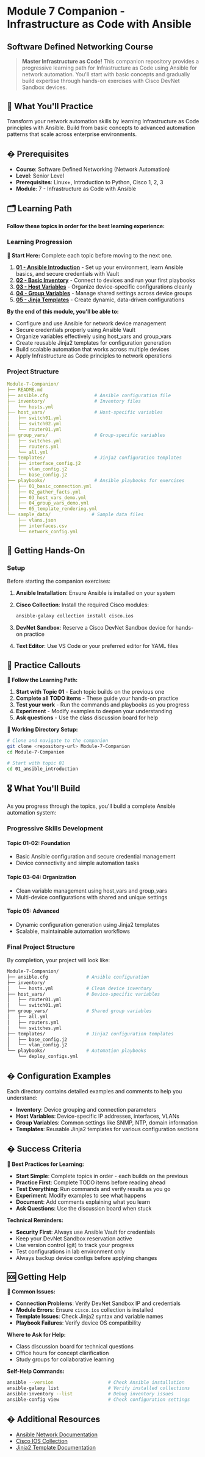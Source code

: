 # Module 7 Companion - Infrastructure as Code with Ansible

## Software Defined Networking Course

> **Master Infrastructure as Code!** This companion repository provides a progressive learning path for Infrastructure as Code using Ansible for network automation. You'll start with basic concepts and gradually build expertise through hands-on exercises with Cisco DevNet Sandbox devices.

## 🎯 What You'll Practice

Transform your network automation skills by learning Infrastructure as Code principles with Ansible. Build from basic concepts to advanced automation patterns that scale across enterprise environments.

## � Prerequisites

- **Course**: Software Defined Networking (Network Automation)
- **Level**: Senior Level
- **Prerequisites**: Linux+, Introduction to Python, Cisco 1, 2, 3
- **Module**: 7 - Infrastructure as Code with Ansible

## 🗂 Learning Path

**Follow these topics in order for the best learning experience:**

### Learning Progression

**🎯 Start Here:** Complete each topic before moving to the next one.

1. **[01 - Ansible Introduction](./01_ansible_introduction/)** - Set up your environment, learn Ansible basics, and secure credentials with Vault
2. **[02 - Basic Inventory](./02_basic_inventory/)** - Connect to devices and run your first playbooks  
3. **[03 - Host Variables](./03_host_variables/)** - Organize device-specific configurations cleanly
4. **[04 - Group Variables](./04_group_variables/)** - Manage shared settings across device groups
5. **[05 - Jinja Templates](./05_jinja_templates/)** - Create dynamic, data-driven configurations

**By the end of this module, you'll be able to:**

- Configure and use Ansible for network device management
- Secure credentials properly using Ansible Vault
- Organize variables effectively using host_vars and group_vars  
- Create reusable Jinja2 templates for configuration generation
- Build scalable automation that works across multiple devices
- Apply Infrastructure as Code principles to network operations

### Project Structure

```yaml
Module-7-Companion/
├── README.md
├── ansible.cfg                 # Ansible configuration file
├── inventory/                  # Inventory files
│   └── hosts.yml
├── host_vars/                  # Host-specific variables
│   ├── switch01.yml
│   ├── switch02.yml
│   └── router01.yml
├── group_vars/                 # Group-specific variables
│   ├── switches.yml
│   ├── routers.yml
│   └── all.yml
├── templates/                  # Jinja2 configuration templates
│   ├── interface_config.j2
│   ├── vlan_config.j2
│   └── base_config.j2
├── playbooks/                  # Ansible playbooks for exercises
│   ├── 01_basic_connection.yml
│   ├── 02_gather_facts.yml
│   ├── 03_host_vars_demo.yml
│   ├── 04_group_vars_demo.yml
│   └── 05_template_rendering.yml
└── sample_data/               # Sample data files
    ├── vlans.json
    ├── interfaces.csv
    └── network_config.yml
```

## 🚀 Getting Hands-On

### Setup

Before starting the companion exercises:

1. **Ansible Installation**: Ensure Ansible is installed on your system
2. **Cisco Collection**: Install the required Cisco modules:

   ```bash
   ansible-galaxy collection install cisco.ios
   ```

3. **DevNet Sandbox**: Reserve a Cisco DevNet Sandbox device for hands-on practice
4. **Text Editor**: Use VS Code or your preferred editor for YAML files

## 🎯 Practice Callouts

**🎯 Follow the Learning Path:**

1. **Start with Topic 01** - Each topic builds on the previous one
2. **Complete all TODO items** - These guide your hands-on practice  
3. **Test your work** - Run the commands and playbooks as you progress
4. **Experiment** - Modify examples to deepen your understanding
5. **Ask questions** - Use the class discussion board for help

**📁 Working Directory Setup:**

```bash
# Clone and navigate to the companion
git clone <repository-url> Module-7-Companion
cd Module-7-Companion

# Start with topic 01
cd 01_ansible_introduction
```

## 🎖 What You'll Build

As you progress through the topics, you'll build a complete Ansible automation system:

### Progressive Skills Development

#### Topic 01-02: Foundation

- Basic Ansible configuration and secure credential management
- Device connectivity and simple automation tasks

#### Topic 03-04: Organization

- Clean variable management using host_vars and group_vars
- Multi-device configurations with shared and unique settings

#### Topic 05: Advanced

- Dynamic configuration generation using Jinja2 templates
- Scalable, maintainable automation workflows

### Final Project Structure

By completion, your project will look like:

```bash
Module-7-Companion/
├── ansible.cfg              # Ansible configuration
├── inventory/
│   └── hosts.yml            # Clean device inventory
├── host_vars/               # Device-specific variables
│   ├── router01.yml
│   └── switch01.yml
├── group_vars/              # Shared group variables  
│   ├── all.yml
│   ├── routers.yml
│   └── switches.yml
├── templates/               # Jinja2 configuration templates
│   ├── base_config.j2
│   └── vlan_config.j2
└── playbooks/               # Automation playbooks
    └── deploy_configs.yml
```

## � Configuration Examples

Each directory contains detailed examples and comments to help you understand:

- **Inventory**: Device grouping and connection parameters
- **Host Variables**: Device-specific IP addresses, interfaces, VLANs
- **Group Variables**: Common settings like SNMP, NTP, domain information
- **Templates**: Reusable Jinja2 templates for various configuration sections

## � Success Criteria

**📝 Best Practices for Learning:**

- **Start Simple**: Complete topics in order - each builds on the previous
- **Practice First**: Complete TODO items before reading ahead  
- **Test Everything**: Run commands and verify results as you go
- **Experiment**: Modify examples to see what happens
- **Document**: Add comments explaining what you learn
- **Ask Questions**: Use the discussion board when stuck

**Technical Reminders:**

- **Security First**: Always use Ansible Vault for credentials
- Keep your DevNet Sandbox reservation active
- Use version control (git) to track your progress  
- Test configurations in lab environment only
- Always backup device configs before applying changes

## 🆘 Getting Help

**🔧 Common Issues:**

- **Connection Problems**: Verify DevNet Sandbox IP and credentials
- **Module Errors**: Ensure `cisco.ios` collection is installed
- **Template Issues**: Check Jinja2 syntax and variable names
- **Playbook Failures**: Verify device OS compatibility

**Where to Ask for Help:**

- Class discussion board for technical questions
- Office hours for concept clarification  
- Study groups for collaborative learning

**Self-Help Commands:**

```bash
ansible --version                    # Check Ansible installation
ansible-galaxy list                  # Verify installed collections  
ansible-inventory --list             # Debug inventory issues
ansible-config view                  # Check configuration settings
```

## � Additional Resources

- [Ansible Network Documentation](https://docs.ansible.com/ansible/latest/network/index.html)
- [Cisco IOS Collection](https://galaxy.ansible.com/cisco/ios)
- [Jinja2 Template Documentation](https://jinja.palletsprojects.com/)
